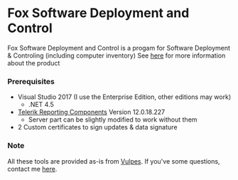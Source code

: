 # Fox Software Deployment and Control

Fox Software Deployment and Control is a progam for Software Deployment & Controling (including computer inventory)
See [here](https://vulpes.lu/#!/sdconprem) for more information about the product

### Prerequisites

* Visual Studio 2017 (I use the Enterprise Edition, other editions may work)
	* .NET 4.5
* [Telerik Reporting Components](https://www.telerik.com/products/reporting.aspx) Version 12.0.18.227
	* Server part can be slightly modified to work without them
* 2 Custom certificates to sign updates & data signature

### Note

All these tools are provided as-is from [Vulpes](https://vulpes.lu).
If you've some questions, contact me [here](https://go.vulpes.lu/contact).


